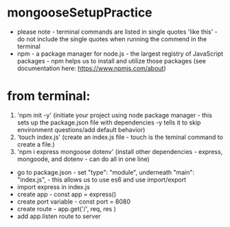 # mongooseSetupPractice
- please note - terminal commands are listed in single quotes 'like this' - do not include the single quotes when running the commend in the terminal 
- npm - a package manager for node.js - the largest registry of JavaScript packages - npm helps us to install and utilize those packages (see documentation here: https://www.npmjs.com/about)



# from terminal: 
1. 'npm init -y' (initiate your project using node package manager - this sets up the package.json file with dependencies -y tells it to skip environment questions/add default behavior)
2. 'touch index.js' (create an index.js file - touch is the teminal command to create a file.)
3. 'npm i express mongoose dotenv' (install other dependencies - express, mongoode, and dotenv - can do all in one line)
- go to package.json - set "type": "module", underneath "main": "index.js", - this allows us to use es6 and use import/export 
- import express in index.js 
- create app - const app = express()
- create port variable - const port = 8080
- create route - 
  app.get('/', req, res )
- add app.listen route to server 
